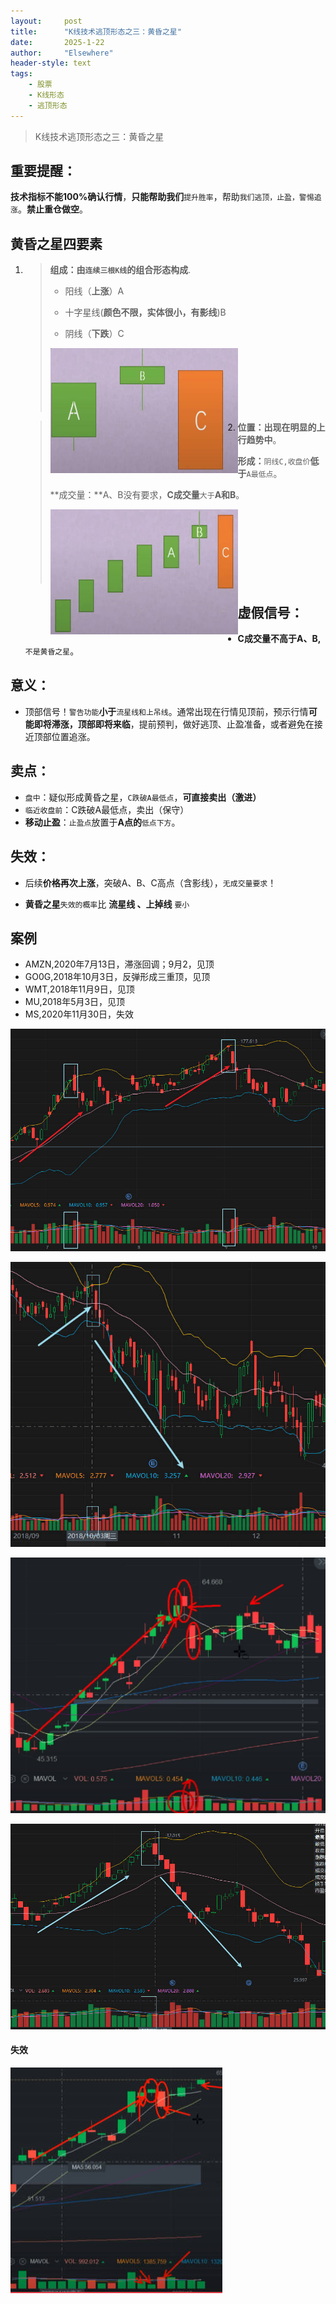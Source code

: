 ```yaml
---
layout: 	post
title: 		"K线技术逃顶形态之三：黄昏之星"
date:       2025-1-22
author: 	"Elsewhere"
header-style: text
tags:
    - 股票  
    - K线形态
    - 逃顶形态
---
```


> K线技术逃顶形态之三：黄昏之星

## 重要提醒：

**技术指标不能100%确认行情**，**只能帮助我们**`提升胜率`，帮助`我们逃顶，止盈，警惕追涨`。**禁止重仓做空**。



## 黄昏之星四要素

1. >**组成：**由`连续三根K线`的**组合形态构成**.
   >
   >- 阳线（**上涨**）A
   >
   >- 十字星线(**颜色不限，实体很小，有影线**)B
   >
   >- 阴线（**下跌**）C
   >
   >  <img src="/img/2025/01-22-21/1-1.jpg" width = "300" height = "200"  align=left />
   >  <br><br><br><br><br><br>
   
2. > **位置：**出现在明显的**上行趋势中**。
   >
   > **形成：**`阴线C,收盘价`**低于**`A最低点`。
   >
   > **成交量：**A、B没有要求，**C成交量**`大于`**A和B**。
   >
   > <img src="/img/2025/01-22-21/2-1.jpg" width = "300" height = "200"  align=left />
   > <br><br><br><br><br><br><br>



## 虚假信号：

- **C成交量不高于A、B,**`不是黄昏之星`。



## 意义：
- 顶部信号！`警告功能`**小于**`流星线和上吊线`。通常出现在行情见顶前，预示行情**可能即将滞涨，顶部即将来临**，提前预判，做好逃顶、止盈准备，或者避免在接近顶部位置追涨。

## 卖点：

- `盘中`：疑似形成黄昏之星，`C跌破A最低点`，**可直接卖出（激进）**
- `临近收盘前`：C跌破A最低点，卖出（保守）
- **移动止盈**：`止盈点`放置于**A点的**`低点下方`。

## 失效：
- 后续**价格再次上涨**，突破A、B、C高点（含影线），`无成交量要求`！

- **黄昏之星**`失效的概率`比 **流星线 、上掉线** `要小`

## 案例

- AMZN,2020年7月13日，滞涨回调；9月2，见顶
- GO0G,2018年10月3日，反弹形成三重顶，见顶
- WMT,2018年11月9日，见顶
- MU,2018年5月3日，见顶
- MS,2020年11月30日，失效

![img](/img/2025/01-22-21/4.jpg)

![img](/img/2025/01-22-21/5.jpg)

![img](/img/2025/01-22-21/6.jpg)

![img](/img/2025/01-22-21/7.jpg)

#### 失效

![img](/img/2025/01-22-21/8-失效.jpg)
